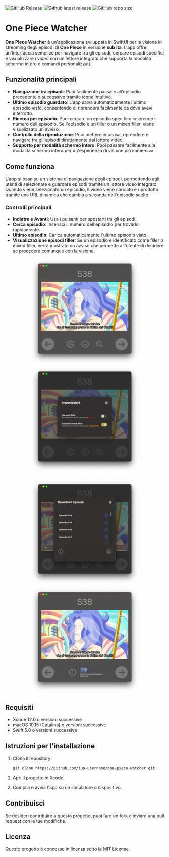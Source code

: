 ![GitHub Release](https://img.shields.io/github/v/release/skippydream/opwatcher)
![Github latest release](https://img.shields.io/github/last-commit/skippydream/opwatcher)
![GitHub repo size](https://img.shields.io/github/repo-size/skippydream/opwatcher)

# One Piece Watcher

**One Piece Watcher** è un'applicazione sviluppata in SwiftUI per la visione in streaming degli episodi di **One Piece** in versione **sub ita**. L'app offre un'interfaccia semplice per navigare tra gli episodi, cercare episodi specifici e visualizzare i video con un lettore integrato che supporta la modalità schermo intero e comandi personalizzati.


## Funzionalità principali

- **Navigazione tra episodi**: Puoi facilmente passare all'episodio precedente o successivo tramite icone intuitive.
- **Ultimo episodio guardato**: L'app salva automaticamente l'ultimo episodio visto, consentendo di riprendere facilmente da dove avevi interrotto.
- **Ricerca per episodio**: Puoi cercare un episodio specifico inserendo il numero dell'episodio. Se l'episodio è un filler o un mixed filler, viene visualizzato un avviso.
- **Controllo della riproduzione**: Puoi mettere in pausa, riprendere e navigare tra gli episodi direttamente dal lettore video.
- **Supporto per modalità schermo intero**: Puoi passare facilmente alla modalità schermo intero per un'esperienza di visione più immersiva.

## Come funziona

L'app si basa su un sistema di navigazione degli episodi, permettendo agli utenti di selezionare e guardare episodi tramite un lettore video integrato. Quando viene selezionato un episodio, il video viene caricato e riprodotto tramite una URL dinamica che cambia a seconda dell'episodio scelto.

### Controlli principali

- **Indietro e Avanti**: Usa i pulsanti per spostarti tra gli episodi.
- **Cerca episodio**: Inserisci il numero dell'episodio per trovarlo rapidamente.
- **Ultimo episodio**: Carica automaticamente l'ultimo episodio visto.
- **Visualizzazione episodi filler**: Se un episodio è identificato come filler o mixed filler, verrà mostrato un avviso che permette all'utente di decidere se procedere comunque con la visione.

<p align="center">
  <img src="https://github.com/skippydream/opwatcher/blob/main/Images/1.png?raw=true" width="350"/>
  <img src="https://github.com/skippydream/opwatcher/blob/main/Images/2.png?raw=true" width="350"/>
</p>
<p align="center">
  <img src="https://github.com/skippydream/opwatcher/blob/main/Images/3.png?raw=true" width="350"/>
  <img src="https://github.com/skippydream/opwatcher/blob/main/Images/4.png?raw=true" width="350"/>
</p>

## Requisiti

- Xcode 12.0 o versioni successive
- macOS 10.15 (Catalina) o versioni successive
- Swift 5.0 o versioni successive

## Istruzioni per l'installazione

1. Clona il repository:
   ```bash
   git clone https://github.com/tuo-username/one-piece-watcher.git
   ```

2. Apri il progetto in Xcode.

3. Compila e avvia l'app su un simulatore o dispositivo.

## Contribuisci

Se desideri contribuire a questo progetto, puoi fare un fork e inviare una pull request con le tue modifiche.

## Licenza

Questo progetto è concesso in licenza sotto la [MIT License](LICENSE).
